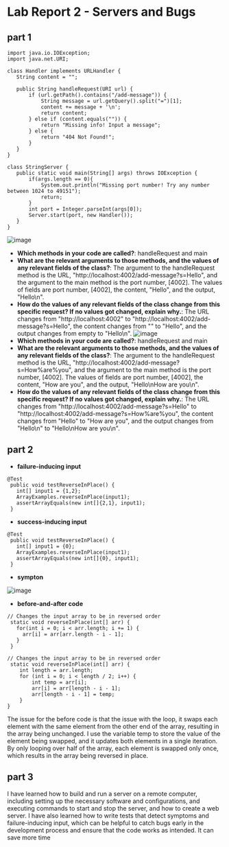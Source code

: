 # Lab Report 2 - Servers and Bugs
## part 1
```
import java.io.IOException;
import java.net.URI;

class Handler implements URLHandler {
   String content = "";

   public String handleRequest(URI url) {
       if (url.getPath().contains("/add-message")) {
           String message = url.getQuery().split("=")[1];
           content += message + '\n';
           return content;
       } else if (content.equals("")) {
           return "Missing info! Input a message";
       } else {
           return "404 Not Found!";
       }
   }
}

class StringServer {
   public static void main(String[] args) throws IOException {
       if(args.length == 0){
           System.out.println("Missing port number! Try any number between 1024 to 49151");
           return;
       }
       int port = Integer.parseInt(args[0]);
       Server.start(port, new Handler());
   }
}
```
![image](https://user-images.githubusercontent.com/86742001/218337147-15a064f4-58e0-473d-a008-2f81c86bdc6f.png)
* **Which methods in your code are called?**: handleRequest and main
* **What are the relevant arguments to those methods, and the values of any relevant fields of the class?**: The argument to the handleRequest method is the URL, "http://localhost:4002/add-message?s=Hello", and the argument to the main method is the port number, [4002]. The values of fields are port number, [4002], the content, "Hello", and the output, "Hello\n". 
* **How do the values of any relevant fields of the class change from this specific request? If no values got changed, explain why.**: The URL changes from "http://localhost:4002" to "http://localhost:4002/add-message?s=Hello", the content changes from "" to "Hello", and the output changes from empty to "Hello\n".
![image](https://user-images.githubusercontent.com/86742001/218337288-c4043f22-1b36-4f64-a856-eac144f54cb4.png)
* **Which methods in your code are called?**: handleRequest and main
* **What are the relevant arguments to those methods, and the values of any relevant fields of the class?**: The argument to the handleRequest method is the URL, "http://localhost:4002/add-message?s=How%are%you", and the argument to the main method is the port number, [4002]. The values of fields are port number, [4002], the content, "How are you", and the output, "Hello\nHow are you\n". 
* **How do the values of any relevant fields of the class change from this specific request? If no values got changed, explain why.**: The URL changes from "http://localhost:4002/add-message?s=Hello" to "http://localhost:4002/add-message?s=How%are%you", the content changes from "Hello" to "How are you", and the output changes from "Hello\n" to "Hello\nHow are you\n".
## part 2
* **failure-inducing input**
```
@Test
 public void testReverseInPlace() {
   int[] input1 = {1,2};
   ArrayExamples.reverseInPlace(input1);
   assertArrayEquals(new int[]{2,1}, input1);
 }
 ```
 * **success-inducing input**
```
@Test
 public void testReverseInPlace() {
   int[] input1 = {0};
   ArrayExamples.reverseInPlace(input1);
   assertArrayEquals(new int[]{0}, input1);
 }
 ```
 * **sympton**
 
 ![image](https://user-images.githubusercontent.com/86742001/218340211-5d103303-b04f-40a9-a9dd-c05b82e05e07.png)

* **before-and-after code**
```
// Changes the input array to be in reversed order
 static void reverseInPlace(int[] arr) {
   for(int i = 0; i < arr.length; i += 1) {
     arr[i] = arr[arr.length - i - 1];
   }
 }
```
```
// Changes the input array to be in reversed order
 static void reverseInPlace(int[] arr) {
    int length = arr.length;
    for (int i = 0; i < length / 2; i++) {
        int temp = arr[i];
        arr[i] = arr[length - i - 1];
        arr[length - i - 1] = temp;
    }
}
```
The issue for the before code is that the issue with the loop, it swaps each element with the same element from the other end of the array, resulting in the array being unchanged. I use the variable temp to store the value of the element being swapped, and it updates both elements in a single iteration. By only looping over half of the array, each element is swapped only once, which results in the array being reversed in place.

## part 3

I have learned how to build and run a server on a remote computer, including setting up the necessary software and configurations, and executing commands to start and stop the server, and how to create a web server.  I have also learned how to write tests that detect symptoms and failure-inducing input, which can be helpful to catch bugs early in the development process and ensure that the code works as intended. It can save more time
